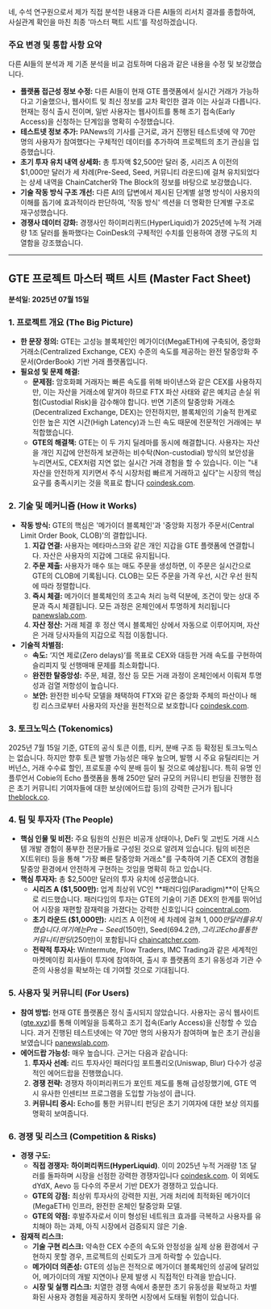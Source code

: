 네, 수석 연구원으로서 제가 직접 분석한 내용과 다른 AI들의 리서치 결과를 종합하여, 사실관계 확인을 마친 최종 '마스터 팩트 시트'를 작성하겠습니다.

### 주요 변경 및 통합 사항 요약

다른 AI들의 분석과 제 기존 분석을 비교 검토하며 다음과 같은 내용을 수정 및 보강했습니다.

*   **플랫폼 접근성 정보 수정:** 다른 AI들이 현재 GTE 플랫폼에서 실시간 거래가 가능하다고 기술했으나, 웹사이트 및 최신 정보를 교차 확인한 결과 이는 사실과 다릅니다. 현재는 정식 출시 전이며, 일반 사용자는 웹사이트를 통해 조기 접속(Early Access)을 신청하는 단계임을 명확히 수정했습니다.
*   **테스트넷 정보 추가:** PANews의 기사를 근거로, 과거 진행된 테스트넷에 약 70만 명의 사용자가 참여했다는 구체적인 데이터를 추가하여 프로젝트의 초기 관심을 입증했습니다.
*   **초기 투자 유치 내역 상세화:** 총 투자액 $2,500만 달러 중, 시리즈 A 이전의 $1,000만 달러가 세 차례(Pre-Seed, Seed, 커뮤니티 라운드)에 걸쳐 유치되었다는 상세 내역을 ChainCatcher와 The Block의 정보를 바탕으로 보강했습니다.
*   **기술 작동 방식 구조 개선:** 다른 AI의 답변에서 제시된 단계별 설명 방식이 사용자의 이해를 돕기에 효과적이라 판단하여, '작동 방식' 섹션을 더 명확한 단계별 구조로 재구성했습니다.
*   **경쟁사 데이터 강화:** 경쟁사인 하이퍼리퀴드(HyperLiquid)가 2025년에 누적 거래량 1조 달러를 돌파했다는 CoinDesk의 구체적인 수치를 인용하여 경쟁 구도의 치열함을 강조했습니다.

---

## GTE 프로젝트 마스터 팩트 시트 (Master Fact Sheet)

**분석일: 2025년 07월 15일**

### 1. 프로젝트 개요 (The Big Picture)

*   **한 문장 정의:** GTE는 고성능 블록체인인 메가이더(MegaETH)에 구축되어, 중앙화 거래소(Centralized Exchange, CEX) 수준의 속도를 제공하는 완전 탈중앙화 주문서(OrderBook) 기반 거래 플랫폼입니다.
*   **필요성 및 문제 해결:**
    *   **문제점:** 암호화폐 거래자는 빠른 속도를 위해 바이낸스와 같은 CEX를 사용하지만, 이는 자산을 거래소에 맡겨야 하므로 FTX 파산 사태와 같은 예치금 손실 위험(Custodial Risk)을 감수해야 합니다. 반면 기존의 탈중앙화 거래소(Decentralized Exchange, DEX)는 안전하지만, 블록체인의 기술적 한계로 인한 높은 지연 시간(High Latency)과 느린 속도 때문에 전문적인 거래에는 부적합했습니다.
    *   **GTE의 해결책:** GTE는 이 두 가지 딜레마를 동시에 해결합니다. 사용자는 자산을 개인 지갑에 안전하게 보관하는 비수탁(Non-custodial) 방식의 보안성을 누리면서도, CEX처럼 지연 없는 실시간 거래 경험을 할 수 있습니다. 이는 "내 자산을 안전하게 지키면서 주식 시장처럼 빠르게 거래하고 싶다"는 시장의 핵심 요구를 충족시키는 것을 목표로 합니다 [coindesk.com](https://www.coindesk.com/business/2025/06/23/hyperliquid-rival-gte-raises-usd15m-in-series-a-led-by-paradigm).

### 2. 기술 및 메커니즘 (How it Works)

*   **작동 방식:** GTE의 핵심은 '메가이더 블록체인'과 '중앙화 지정가 주문서(Central Limit Order Book, CLOB)'의 결합입니다.
    1.  **지갑 연결:** 사용자는 메타마스크와 같은 개인 지갑을 GTE 플랫폼에 연결합니다. 자산은 사용자의 지갑에 그대로 유지됩니다.
    2.  **주문 제출:** 사용자가 매수 또는 매도 주문을 생성하면, 이 주문은 실시간으로 GTE의 CLOB에 기록됩니다. CLOB는 모든 주문을 가격 우선, 시간 우선 원칙에 따라 정렬합니다.
    3.  **즉시 체결:** 메가이더 블록체인의 초고속 처리 능력 덕분에, 조건이 맞는 상대 주문과 즉시 체결됩니다. 모든 과정은 온체인에서 투명하게 처리됩니다 [panewslab.com](https://www.panewslab.com/zh/articles/narws099).
    4.  **자산 정산:** 거래 체결 후 정산 역시 블록체인 상에서 자동으로 이루어지며, 자산은 거래 당사자들의 지갑으로 직접 이동합니다.
*   **기술적 차별점:**
    *   **속도:** ‘지연 제로(Zero delays)’를 목표로 CEX와 대등한 거래 속도를 구현하여 슬리피지 및 선행매매 문제를 최소화합니다.
    *   **완전한 탈중앙성:** 주문, 체결, 정산 등 모든 거래 과정이 온체인에서 이뤄져 투명성과 검열 저항성이 높습니다.
    *   **보안:** 완전한 비수탁 모델을 채택하여 FTX와 같은 중앙화 주체의 파산이나 해킹 리스크로부터 사용자의 자산을 원천적으로 보호합니다 [coindesk.com](https://www.coindesk.com/business/2025/06/23/hyperliquid-rival-gte-raises-usd15m-in-series-a-led-by-paradigm).

### 3. 토크노믹스 (Tokenomics)

2025년 7월 15일 기준, GTE의 공식 토큰 이름, 티커, 분배 구조 등 확정된 토크노믹스는 없습니다. 하지만 향후 토큰 발행 가능성은 매우 높으며, 발행 시 주요 유틸리티는 거버넌스, 거래 수수료 할인, 프로토콜 수익 분배 등이 될 것으로 예상됩니다. 특히 유명 인플루언서 Cobie의 Echo 플랫폼을 통해 250만 달러 규모의 커뮤니티 펀딩을 진행한 점은 초기 커뮤니티 기여자들에 대한 보상(에어드랍 등)의 강력한 근거가 됩니다 [theblock.co](https://www.theblock.co/post/335132/megaeth-based-dex-gte-funding-cobie-echo).

### 4. 팀 및 투자자 (The People)

*   **핵심 인물 및 비전:** 주요 팀원의 신원은 비공개 상태이나, DeFi 및 고빈도 거래 시스템 개발 경험이 풍부한 전문가들로 구성된 것으로 알려져 있습니다. 팀의 비전은 X(트위터) 등을 통해 "가장 빠른 탈중앙화 거래소"를 구축하여 기존 CEX의 경험을 탈중앙 환경에서 안전하게 구현하는 것임을 명확히 하고 있습니다.
*   **핵심 투자자:** 총 $2,500만 달러의 투자 유치에 성공했습니다.
    *   **시리즈 A ($1,500만):** 업계 최상위 VC인 **패러다임(Paradigm)**이 단독으로 리드했습니다. 패러다임의 투자는 GTE의 기술이 기존 DEX의 한계를 뛰어넘어 시장을 재편할 잠재력을 가졌다는 강력한 신호입니다 [coincentral.com](https://coincentral.com/paradigm-backs-gte-with-15m-to-build-the-fastest-decentralized-exchange/).
    *   **초기 라운드 ($1,000만):** 시리즈 A 이전에 세 차례에 걸쳐 $1,000만 달러를 유치했습니다. 여기에는 Pre-Seed($150만), Seed($694.2만), 그리고 Echo를 통한 커뮤니티 펀딩($250만)이 포함됩니다 [chaincatcher.com](https://www.chaincatcher.com/article/2187586).
    *   **전략적 투자사:** Wintermute, Flow Traders, IMC Trading과 같은 세계적인 마켓메이킹 회사들이 투자에 참여하여, 출시 후 플랫폼의 초기 유동성과 기관 수준의 사용성을 확보하는 데 기여할 것으로 기대됩니다.

### 5. 사용자 및 커뮤니티 (For Users)

*   **참여 방법:** 현재 GTE 플랫폼은 정식 출시되지 않았습니다. 사용자는 공식 웹사이트([gte.xyz](https://www.gte.xyz/))를 통해 이메일을 등록하고 조기 접속(Early Access)을 신청할 수 있습니다. 과거 진행된 테스트넷에는 약 70만 명의 사용자가 참여하며 높은 초기 관심을 보였습니다 [panewslab.com](https://www.panewslab.com/zh/articles/narws099).
*   **에어드랍 가능성:** 매우 높습니다. 근거는 다음과 같습니다:
    1.  **투자사 선례:** 리드 투자사인 패러다임 포트폴리오(Uniswap, Blur) 다수가 성공적인 에어드랍을 진행했습니다.
    2.  **경쟁 전략:** 경쟁자 하이퍼리퀴드가 포인트 제도를 통해 급성장했기에, GTE 역시 유사한 인센티브 프로그램을 도입할 가능성이 큽니다.
    3.  **커뮤니티 중시:** Echo를 통한 커뮤니티 펀딩은 초기 기여자에 대한 보상 의지를 명확히 보여줍니다.

### 6. 경쟁 및 리스크 (Competition & Risks)

*   **경쟁 구도:**
    *   **직접 경쟁자:** **하이퍼리퀴드(HyperLiquid)**. 이미 2025년 누적 거래량 1조 달러를 돌파하며 시장을 선점한 강력한 경쟁자입니다 [coindesk.com](https://www.coindesk.com/business/2025/06/23/hyperliquid-rival-gte-raises-usd15m-in-series-a-led-by-paradigm). 이 외에도 dYdX, Aevo 등 다수의 주문서 기반 DEX가 경쟁하고 있습니다.
    *   **GTE의 강점:** 최상위 투자사의 강력한 지원, 거래 처리에 최적화된 메가이더(MegaETH) 인프라, 완전한 온체인 탈중앙화 모델.
    *   **GTE의 약점:** 후발주자로서 이미 형성된 네트워크 효과를 극복하고 사용자를 유치해야 하는 과제, 아직 시장에서 검증되지 않은 기술.
*   **잠재적 리스크:**
    *   **기술 구현 리스크:** 약속한 CEX 수준의 속도와 안정성을 실제 상용 환경에서 구현하지 못할 경우, 프로젝트의 신뢰도가 크게 하락할 수 있습니다.
    *   **메가이더 의존성:** GTE의 성능은 전적으로 메가이더 블록체인의 성공에 달려있어, 메가이더의 개발 지연이나 문제 발생 시 직접적인 타격을 받습니다.
    *   **시장 및 실행 리스크:** 치열한 경쟁 속에서 충분한 초기 유동성을 확보하고 차별화된 사용자 경험을 제공하지 못하면 시장에서 도태될 위험이 있습니다.